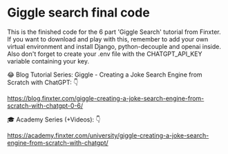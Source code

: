 # Giggle search final code

This is the finished code for the 6 part 'Giggle Search' tutorial from Finxter. If you want to download and play with this, remember to add your own virtual environment and install Django, python-decouple and openai inside. Also don't forget to create your .env file with the CHATGPT_API_KEY variable containing your key.

😂 Blog Tutorial Series: Giggle - Creating a Joke Search Engine from Scratch with ChatGPT: 👇 

https://blog.finxter.com/giggle-creating-a-joke-search-engine-from-scratch-with-chatgpt-0-6/

🎓 Academy Series (+Videos): 👇

https://academy.finxter.com/university/giggle-creating-a-joke-search-engine-from-scratch-with-chatgpt/
